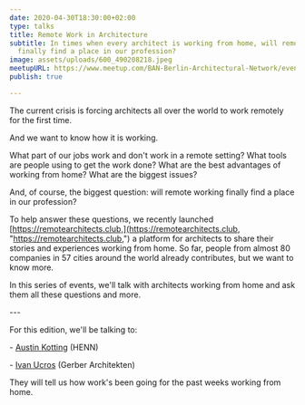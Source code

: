 ```yaml
---
date: 2020-04-30T18:30:00+02:00
type: talks
title: Remote Work in Architecture
subtitle: In times when every architect is working from home, will remote working
  finally find a place in our profession?
image: assets/uploads/600_490208218.jpeg
meetupURL: https://www.meetup.com/BAN-Berlin-Architectural-Network/events/270084232/
publish: true

---
```

The current crisis is forcing architects all over the world to work remotely for the first time.

And we want to know how it is working.

What part of our jobs work and don't work in a remote setting? What tools are people using to get the work done? What are the best advantages of working from home? What are the biggest issues?

And, of course, the biggest question: will remote working finally find a place in our profession?

To help answer these questions, we recently launched [https://remotearchitects.club,](https://remotearchitects.club, "https://remotearchitects.club,") a platform for architects to share their stories and experiences working from home. So far, people from almost 80 companies in 57 cities around the world already contributes, but we want to know more.

In this series of events, we'll talk with architects working from home and ask them all these questions and more.

\---

For this edition, we'll be talking to:

\- [Austin Kotting](https://www.linkedin.com/in/austinkotting/) (HENN)

\- [Ivan Ucros](https://www.linkedin.com/in/ifup/) (Gerber Architekten)

They will tell us how work's been going for the past weeks working from home.